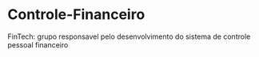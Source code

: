 # Controle-Financeiro

FinTech: grupo responsavel pelo desenvolvimento do sistema de controle pessoal financeiro
